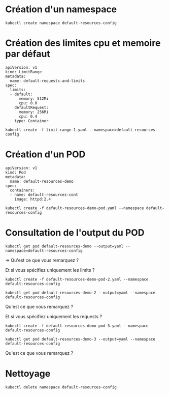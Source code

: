 # Création d'un namespace

```
kubectl create namespace default-resources-config
```

# Création des limites cpu et memoire par défaut

```
apiVersion: v1
kind: LimitRange
metadata:
  name: default-requests-and-limits
spec:
  limits:
  - default:
      memory: 512Mi
      cpu: 0.8
    defaultRequest:
      memory: 256Mi
      cpu: 0.4
    type: Container
```
```
kubectl create -f limit-range-1.yaml --namespace=default-resources-config
```


# Création d'un POD

```
apiVersion: v1
kind: Pod
metadata:
  name: default-resources-demo
spec:
  containers:
  - name: default-resources-cont
    image: httpd:2.4
```
```
kubectl create -f default-resources-demo-pod.yaml --namespace default-resources-config
```
# Consultation de l'output du POD

```
kubectl get pod default-resources-demo --output=yaml --namespace=default-resources-config
```
=> Qu'est ce que vous remarquez ?

Et si vous spécifiez uniquement les limits  ? 

```
kubectl create -f default-resources-demo-pod-2.yaml --namespace default-resources-config
```
```
kubectl get pod default-resources-demo-2 --output=yaml --namespace default-resources-config
```

Qu'est ce que vous remarquez ?


Et si vous spécifiez uniquement les requests ?

```
kubectl create -f default-resources-demo-pod-3.yaml --namespace default-resources-config
```

```
kubectl get pod default-resources-demo-3 --output=yaml --namespace default-resources-config
```

Qu'est ce que vous remarquez ?

# Nettoyage
```
kubectl delete namespace default-resources-config
```



 
